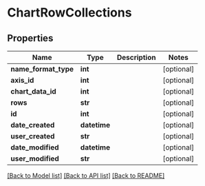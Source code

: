# ChartRowCollections

## Properties
Name | Type | Description | Notes
------------ | ------------- | ------------- | -------------
**name_format_type** | **int** |  | [optional] 
**axis_id** | **int** |  | [optional] 
**chart_data_id** | **int** |  | [optional] 
**rows** | **str** |  | [optional] 
**id** | **int** |  | [optional] 
**date_created** | **datetime** |  | [optional] 
**user_created** | **str** |  | [optional] 
**date_modified** | **datetime** |  | [optional] 
**user_modified** | **str** |  | [optional] 

[[Back to Model list]](../README.md#documentation-for-models) [[Back to API list]](../README.md#documentation-for-api-endpoints) [[Back to README]](../README.md)


